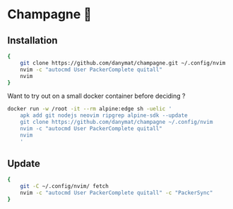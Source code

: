 # Champagne 🥂

## Installation

```bash
{
    git clone https://github.com/danymat/champagne.git ~/.config/nvim 
    nvim -c "autocmd User PackerComplete quitall"
    nvim
}
```

Want to try out on a small docker container before deciding ?

```bash
docker run -w /root -it --rm alpine:edge sh -uelic '
    apk add git nodejs neovim ripgrep alpine-sdk --update
    git clone https://github.com/danymat/champagne ~/.config/nvim
    nvim -c "autocmd User PackerComplete quitall"
    nvim
    '
```

## Update

```bash
{
    git -C ~/.config/nvim/ fetch
    nvim -c "autocmd User PackerComplete quitall" -c "PackerSync"
}
```
